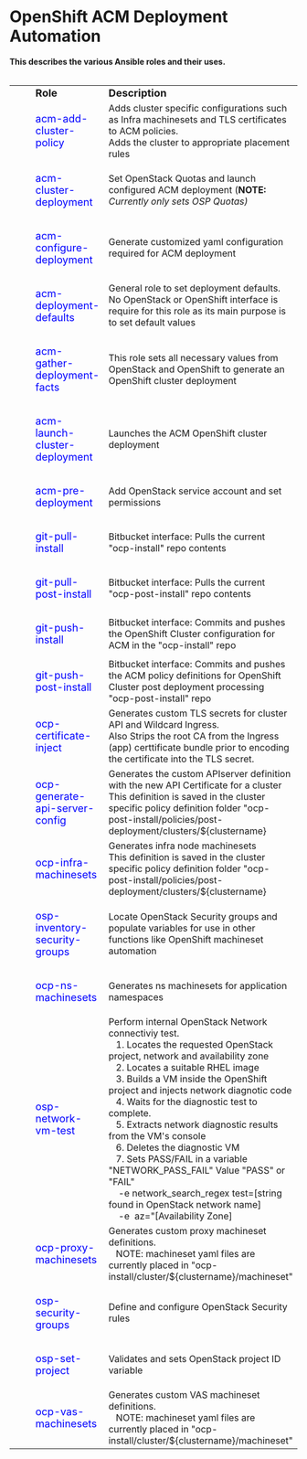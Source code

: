 # OpenShift ACM Deployment Automation
<b>This describes the various Ansible roles and their uses.<br></b>
<BR>

<table border="0" cellspacing="0" cellpadding="0">
        <tbody>
                <tr>
                  <td width="30"> &nbsp; </td>
                  <td>
                                <b><FONT SIZE=+1>Role</font></b>
                  </td>
                  <td>
                                <b><FONT SIZE=+1>Description</font></b>
                  </td>
                </tr>
                <tr>
                  <td> &nbsp; </td> <td> <p><FONT SIZE=+1> <FONT COLOR="blue"> acm-add-cluster-policy </p></font> </td>
                  <td> Adds cluster specific configurations such as Infra machinesets and TLS certificates to ACM policies.
                  <BR> Adds the cluster to appropriate placement rules</td>
                </tr>
                <tr>
                  <td> &nbsp; </td> <td> <p><FONT SIZE=+1> <FONT COLOR="blue"> acm-cluster-deployment</p></font> </td>
                  <td> Set OpenStack Quotas and launch configured ACM deployment (<b>NOTE:</b> <i>Currently only sets OSP Quotas)</i></td>
                </tr>
                <tr>
                  <td> &nbsp; </td> <td> <p><FONT SIZE=+1> <FONT COLOR="blue"> acm-configure-deployment </p></font> </td>
                  <td> Generate customized yaml configuration required for ACM deployment </td>
                </tr>
                <tr>
                  <td> &nbsp; </td> <td> <p><FONT SIZE=+1> <FONT COLOR="blue"> acm-deployment-defaults</p></font> </td>
                  <td> General role to set deployment defaults. &nbsp; &nbsp; No OpenStack or OpenShift interface is require for this role as its main purpose is to set default values</td>
                </tr>
                <tr>
                  <td> &nbsp; </td> <td> <p><FONT SIZE=+1> <FONT COLOR="blue"> acm-gather-deployment-facts </p></font> </td>
                  <td> This role sets all necessary values from OpenStack and OpenShift to generate an OpenShift cluster deployment </td>
                </tr>
                <tr>
                  <td> &nbsp; </td> <td> <p><FONT SIZE=+1> <FONT COLOR="blue"> acm-launch-cluster-deployment </p></font> </td>
                  <td> Launches the ACM OpenShift cluster deployment </td>
                </tr>
                <tr>
                  <td> &nbsp; </td> <td> <p><FONT SIZE=+1> <FONT COLOR="blue"> acm-pre-deployment </p></font> </td>
                  <td> Add OpenStack service account and set permissions </td>
                </tr>
                <tr>
                  <td> &nbsp; </td> <td> <p><FONT SIZE=+1> <FONT COLOR="blue"> git-pull-install </p></font> </td>
                  <td> Bitbucket interface: Pulls the current "ocp-install" repo contents </td>
                </tr>
                <tr>
                  <td> &nbsp; </td> <td> <p><FONT SIZE=+1> <FONT COLOR="blue"> git-pull-post-install </p></font> </td>
                  <td> Bitbucket interface: Pulls the current "ocp-post-install" repo contents </td>
                </tr>
                <tr>
                  <td> &nbsp; </td> <td> <p><FONT SIZE=+1> <FONT COLOR="blue"> git-push-install </p></font> </td>
                  <td> Bitbucket interface: Commits and pushes the OpenShift Cluster configuration for ACM in the "ocp-install" repo </td>
                </tr>
                <tr>
                  <td> &nbsp; </td> <td> <p><FONT SIZE=+1> <FONT COLOR="blue"> git-push-post-install </p></font> </td>
                  <td> Bitbucket interface: Commits and pushes the ACM policy definitions for OpenShift Cluster post deployment processing "ocp-post-install" repo </td>
                </tr>
                <tr>
                  <td> &nbsp; </td> <td> <p><FONT SIZE=+1> <FONT COLOR="blue"> ocp-certificate-inject </p></font> </td>
                  <td> Generates custom TLS secrets for cluster API and Wildcard Ingress.
                  <br> Also Strips the root CA from the Ingress (app) certtificate bundle prior to encoding the certificate into the TLS secret. </td>
                </tr>
                <tr>
                  <td> &nbsp; </td> <td> <p><FONT SIZE=+1> <FONT COLOR="blue"> ocp-generate-api-server-config </p></font> </td>
                  <td> Generates the custom APIserver definition with the new API Certificate for a cluster
                  <br> This definition is saved in the cluster specific policy definition folder "ocp-post-install/policies/post-deployment/clusters/${clustername} </td>
                </tr>
                <tr>
                  <td> &nbsp; </td> <td> <p><FONT SIZE=+1> <FONT COLOR="blue"> ocp-infra-machinesets </p></font> </td>
                  <td> Generates infra node machinesets
                  <br> This definition is saved in the cluster specific policy definition folder "ocp-post-install/policies/post-deployment/clusters/${clustername} </td>
                </tr>
                <tr>
                  <td> &nbsp; </td> <td> <p><FONT SIZE=+1> <FONT COLOR="blue"> osp-inventory-security-groups </p></font> </td>
                  <td> Locate OpenStack Security groups and populate variables for use in other functions like OpenShift machineset automation </td>
                </tr>
                <tr>
                  <td> &nbsp; </td> <td> <p><FONT SIZE=+1> <FONT COLOR="blue"> ocp-ns-machinesets </p></font> </td>
                  <td> Generates ns machinesets for application namespaces </td>
                </tr>
                <tr>
                  <td> &nbsp; </td> <td> <p><FONT SIZE=+1> <FONT COLOR="blue"> osp-network-vm-test </p></font> </td>
                  <td> Perform internal OpenStack Network connectiviy test. <br>
                       &nbsp;&nbsp; 1. Locates the requested OpenStack project, network and availability zone <br>
                       &nbsp;&nbsp; 2. Locates a suitable RHEL image <br>
                       &nbsp;&nbsp; 3. Builds a VM inside the OpenShift project and injects network diagnotic code <br>
                       &nbsp;&nbsp; 4. Waits for the diagnostic test to complete. <br>
                       &nbsp;&nbsp; 5. Extracts network diagnostic results from the VM's console <br>
                       &nbsp;&nbsp; 6. Deletes the diagnostic VM <br>
                       &nbsp;&nbsp; 7. Sets PASS/FAIL in a variable "NETWORK_PASS_FAIL"    Value "PASS" or "FAIL" <br>
                  &nbsp;&nbsp;&nbsp;&nbsp;-e network_search_regex test=[string found in OpenStack network name] <br>
                  &nbsp;&nbsp;&nbsp;&nbsp;-e&nbsp; az="[Availability Zone] </td>
                </tr>
                <tr>
                  <td> &nbsp; </td> <td> <p><FONT SIZE=+1> <FONT COLOR="blue"> ocp-proxy-machinesets </p></font> </td>
                  <td> Generates custom proxy machineset definitions.
                  <br> &nbsp;&nbsp; NOTE: machineset yaml files are currently placed in "ocp-install/cluster/${clustername}/machineset" </td>
                </tr>
                <tr>
                  <td> &nbsp; </td> <td> <p><FONT SIZE=+1> <FONT COLOR="blue"> osp-security-groups </p></font> </td>
                  <td> Define and configure OpenStack Security rules </td>
                </tr>
                <tr>
                  <td> &nbsp; </td> <td> <p><FONT SIZE=+1> <FONT COLOR="blue"> osp-set-project </p></font> </td>
                  <td> Validates and sets OpenStack project ID variable </td>
                </tr>
                <tr>
                  <td> &nbsp; </td> <td> <p><FONT SIZE=+1> <FONT COLOR="blue"> ocp-vas-machinesets </p></font> </td>
                  <td> Generates custom VAS machineset definitions.
                  <br> &nbsp;&nbsp; NOTE: machineset yaml files are currently placed in "ocp-install/cluster/${clustername}/machineset" </td>
                </tr>
</table>

